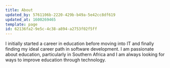 ```yaml
---
title: About
updated_by: 5761106b-2220-429b-b49a-5e42cc8df619
updated_at: 1600269465
template: page
id: 62136fa2-9e5c-4c38-a894-a2753f02f5ff
---
```

I initially started a career in education before moving into IT and finally finding my ideal career path in software development. I am passionate about education, particularly in Southern Africa and I am always looking for ways to improve education through technology.